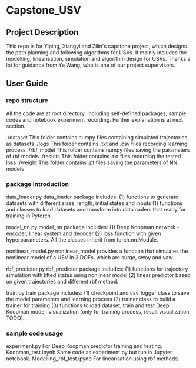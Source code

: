 # Capstone_USV  
## Project Description
This repo is for Yiping, Xiangyi and Zilin's capstone project, which designs the path planning and following algorithms for USVs. It mainly includes the modelling, linearisation, simulation and algorithm design for USVs. Thanks a lot for guidance from Ye Wang, who is one of our project supervisors.

## User Guide
### repo structure
All the code are at root directory, including self-defined packages, sample codes and notebook experiment recording. Further explanation is at next section.

./dataset      This folder contains numpy files containing simulated trajectories as datasets
./logs         This folder contains .txt and .csv files recording learning process
./rbf_model    This folder contains numpy files saving the parameters of rbf models
./results      This folder contains .txt files recording the tested loss
./weight       This folder contains .pt files saving the parameters of NN models

### package introduction
data_loader.py
data_loader package includes: (1) functions to generate datasets with different sizes, length, initial states and inputs (1) functions and classes to load datasets and transform into dataloaders that ready for training in Pytorch.

model_nn.py
model_nn package includes: (1) Deep Koopman network - encoder, linear system and decoder (2) loss function with given hyperparameters. All the classes inherit from torch.nn.Module.

nonlinear_model.py
nonlinear_model provides a function that simulates the nonlinear model of a USV in 3 DOFs, which are surge, sway and yaw.

rbf_predictor.py
rbf_predictor package includes: (1) functions for trajectory simulation with lifted states using nonlinear model (2) linear predictor based on given trajectories and different rbf method.

train.py
train package includes: (1) checkpoint and csv_logger class to save the model parameters and learning process (2) trainer class to build a trainer for training (3) functions to load dataset, train and test Deep Koopman model, visualization (only for training process, result visualization TODO).

### sample code usage
experiment.py               For Deep Koopman predictor training and testing. 
Koopman_test.ipynb          Same code as experiment.py but run in Jupyter notebook.
Modelling_rbf_test.ipynb    For linearisation using rbf methods. 
    
    
